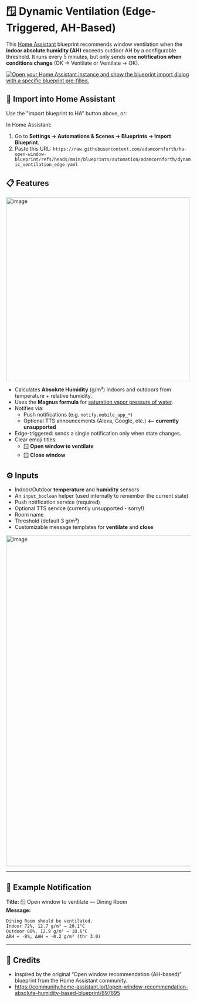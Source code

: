 # 🪟 Dynamic Ventilation (Edge-Triggered, AH-Based)

This [Home Assistant](https://www.home-assistant.io/) blueprint recommends window ventilation when the **indoor absolute humidity (AH)** exceeds outdoor AH by a configurable threshold. It runs every 5 minutes, but only sends **one notification when conditions change** (OK → Ventilate or Ventilate → OK).

[![Open your Home Assistant instance and show the blueprint import dialog with a specific blueprint pre-filled.](https://my.home-assistant.io/badges/blueprint_import.svg)](https://my.home-assistant.io/redirect/blueprint_import/?blueprint_url=https%3A%2F%2Fraw.githubusercontent.com%2Fadamcornforth%2Fha-open-window-blueprint%2Frefs%2Fheads%2Fmain%2Fblueprints%2Fautomation%2Fadamcornforth%2Fdynamic_ventilation_edge.yaml)

## 🚀 Import into Home Assistant

Use the "import blueprint to HA" button above, or:

In Home Assistant:

1. Go to **Settings → Automations & Scenes → Blueprints → Import Blueprint**.
2. Paste this URL: `https://raw.githubusercontent.com/adamcornforth/ha-open-window-blueprint/refs/heads/main/blueprints/automation/adamcornforth/dynamic_ventilation_edge.yaml`

## 📋 Features

<img width="500" alt="image" src="https://github.com/user-attachments/assets/97d22647-fa95-4ff4-b1cd-39d08733688a" />

- Calculates **Absolute Humidity** (g/m³) indoors and outdoors from temperature + relative humidity.
- Uses the **Magnus formula** for [saturation vapor pressure of water](https://en.wikipedia.org/wiki/Humidity#Saturation_vapor_pressure_of_water).
- Notifies via:
  - Push notifications (e.g. `notify.mobile_app_*`)
  - Optional TTS announcements (Alexa, Google, etc.) **<-- currently unsupported**
- Edge-triggered: sends a single notification only when state changes.
- Clear emoji titles:
  - 🪟 **Open window to ventilate**
  - 🪟 **Close window**

## ⚙️ Inputs

- Indoor/Outdoor **temperature** and **humidity** sensors
- An `input_boolean` helper (used internally to remember the current state)
- Push notification service (required)
- Optional TTS service (currently unsupported - sorry!)
- Room name
- Threshold (default 3 g/m³)
- Customizable message templates for **ventilate** and **close**

<img width="900" alt="image" src="https://github.com/user-attachments/assets/7bd22b99-487a-4d6b-aa2e-76fd3d0e6dac" />

---

## 🧪 Example Notification

**Title:** 🪟 Open window to ventilate — Dining Room  
**Message:**
```
Dining Room should be ventilated.
Indoor 72%, 12.7 g/m³ — 20.1°C
Outdoor 80%, 12.9 g/m³ — 18.6°C
ΔRH = -8%, ΔAH = -0.2 g/m³ (thr 3.0)
```

---

## 🙌 Credits

- Inspired by the original “Open window recommendation (AH-based)” blueprint from the Home Assistant community.
- https://community.home-assistant.io/t/open-window-recommendation-absolute-humidity-based-blueprint/897695 
